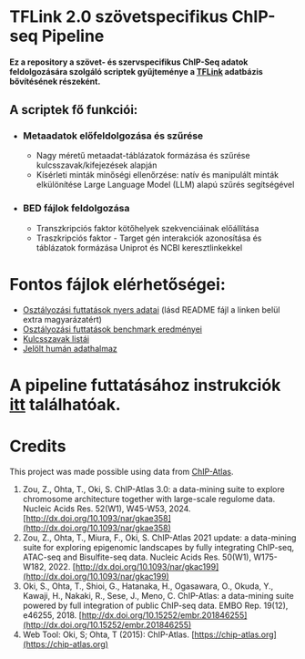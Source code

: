 # TFLink 2.0 szövetspecifikus ChIP-seq Pipeline

#### Ez a repository a szövet- és szervspecifikus ChIP-Seq adatok feldolgozására szolgáló scriptek gyűjteménye a [TFLink](https://tflink.net/) adatbázis bővítésének részeként.
## A scriptek fő funkciói:
- ### Metaadatok előfeldolgozása és szűrése
   - Nagy méretű metaadat-táblázatok formázása és szűrése kulcsszavak/kifejezések alapján
   - Kísérleti minták minőségi ellenőrzése: natív és manipulált minták elkülönítése Large Language Model (LLM) alapú szűrés segítségével
- ### BED fájlok feldolgozása
   - Transzkripciós faktor kötőhelyek szekvenciáinak előállítása
   - Traszkripciós faktor - Target gén interakciók azonosítása és táblázatok formázása Uniprot és NCBI keresztlinkekkel

# Fontos fájlok elérhetőségei:
- [Osztályozási futtatások nyers adatai](https://github.com/kadan02/NativeTissueChIP/tree/master/data/processed/classification) (lásd README fájl a linken belül extra magyarázatért)
- [Osztályozási futtatások benchmark eredményei](https://github.com/kadan02/NativeTissueChIP/tree/master/results/benchmarks)
- [Kulcsszavak listái](https://github.com/kadan02/NativeTissueChIP/tree/master/data/raw/cell_lines)
- [Jelölt humán adathalmaz](https://github.com/kadan02/NativeTissueChIP/blob/master/data/processed/metadata/labeled_data.tsv)
# A pipeline futtatásához instrukciók [itt](https://github.com/kadan02/NativeTissueChIP/wiki) találhatóak.
# Credits
This project was made possible using data from [ChIP-Atlas](https://chip-atlas.org).
1. Zou, Z., Ohta, T., Oki, S. ChIP-Atlas 3.0: a data-mining suite to explore chromosome architecture together with large-scale regulome data. Nucleic Acids Res. 52(W1), W45-W53, 2024. [http://dx.doi.org/10.1093/nar/gkae358](http://dx.doi.org/10.1093/nar/gkae358)
2. Zou, Z., Ohta, T., Miura, F., Oki, S. ChIP-Atlas 2021 update: a data-mining suite for exploring epigenomic landscapes by fully integrating ChIP-seq, ATAC-seq and Bisulfite-seq data. Nucleic Acids Res. 50(W1), W175-W182, 2022. [http://dx.doi.org/10.1093/nar/gkac199](http://dx.doi.org/10.1093/nar/gkac199)
3. Oki, S., Ohta, T., Shioi, G., Hatanaka, H., Ogasawara, O., Okuda, Y., Kawaji, H., Nakaki, R., Sese, J., Meno, C. ChIP-Atlas: a data-mining suite powered by full integration of public ChIP-seq data. EMBO Rep. 19(12), e46255, 2018. [http://dx.doi.org/10.15252/embr.201846255](http://dx.doi.org/10.15252/embr.201846255)
4. Web Tool: Oki, S; Ohta, T (2015): ChIP-Atlas. [https://chip-atlas.org](https://chip-atlas.org)

